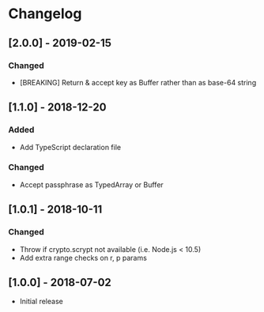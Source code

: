 # Changelog

## [2.0.0] - 2019-02-15

### Changed
- [BREAKING] Return & accept key as Buffer rather than as base-64 string

## [1.1.0] - 2018-12-20

### Added
- Add TypeScript declaration file

### Changed
- Accept passphrase as TypedArray or Buffer

## [1.0.1] - 2018-10-11

### Changed
- Throw if crypto.scrypt not available (i.e. Node.js < 10.5)
- Add extra range checks on r, p params

## [1.0.0] - 2018-07-02
- Initial release
